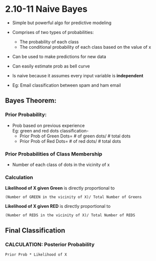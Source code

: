 # 2.10-11 Naive Bayes

* Simple but powerful algo for predictive modeling
* Comprises of two types of probabilities:
    * The probability of each class
    * The conditional probability of each class based on the value of x
* Can be used to make predictions for new data
* Can easily estimate prob as bell curve 
* Is naive because it assumes every input variable is **independent**

* Eg: Email classification between spam and ham email

## Bayes Theorem:
### Prior Probability: 
* Prob based on previous experience  
Eg: green and red dots classification-
    * Prior Prob of Green Dots= # of green dots/ # total dots
    * Prior Prob of Red Dots= # of red dots/ # total dots
### Prior Probabilities of Class Membership
* Number of each class of dots in the vicinity of x

### Calculation
**Likelihood of X given Green** is directly proportional to

 `(Number of GREEN in the vicinity of X)/ Total Number of Greens`

**Likelihood of X given RED** is directly proportional to

 `(Number of REDS in the vicinity of X)/ Total Number of REDS`
## Final Classification
### CALCULATION: Posterior Probability
`Prior Prob * Likelihood of X` 
 
